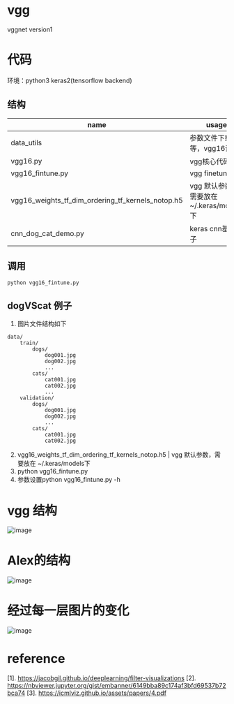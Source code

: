 # vgg
vggnet version1

# 代码
环境：python3 keras2(tensorflow backend)
## 结构
name | usage
---|---
data_utils | 参数文件下载等，vgg16调用
vgg16.py | vgg核心代码
vgg16_fintune.py|vgg finetune
vgg16_weights_tf_dim_ordering_tf_kernels_notop.h5 | vgg 默认参数，需要放在 ~/.keras/models下
cnn_dog_cat_demo.py | keras cnn基础例子

## 调用
```
python vgg16_fintune.py
```

## dogVScat 例子
1. 图片文件结构如下
```
data/
    train/
        dogs/
            dog001.jpg
            dog002.jpg
            ...
        cats/
            cat001.jpg
            cat002.jpg
            ...
    validation/
        dogs/
            dog001.jpg
            dog002.jpg
            ...
        cats/
            cat001.jpg
            cat002.jpg
```

2. vgg16_weights_tf_dim_ordering_tf_kernels_notop.h5 | vgg 默认参数，需要放在 ~/.keras/models下
3. python vgg16_fintune.py
4. 参数设置python vgg16_fintune.py -h 


# vgg 结构
![image](http://note.youdao.com/yws/public/resource/696b244f911b9707b9a3e70050d34cad/xmlnote/31E24F1F40B04F109DD9F5535C25432E/6369)

# Alex的结构
![image](http://note.youdao.com/yws/public/resource/696b244f911b9707b9a3e70050d34cad/xmlnote/C437476CB1094793A80C71DDE8D20FCA/6372)

# 经过每一层图片的变化

![image](http://note.youdao.com/yws/public/resource/696b244f911b9707b9a3e70050d34cad/xmlnote/74A2C350DC9843B5ACCD563F1DE6AE4D/6374)

# reference
[1]. https://jacobgil.github.io/deeplearning/filter-visualizations
[2]. https://nbviewer.jupyter.org/gist/embanner/6149bba89c174af3bfd69537b72bca74
[3]. https://icmlviz.github.io/assets/papers/4.pdf
